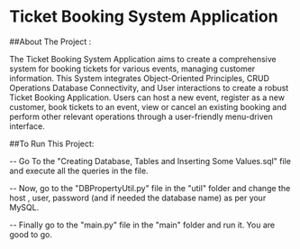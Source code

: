 #  Ticket Booking System Application     


##About The Project :     

The Ticket Booking System Application aims to create a comprehensive system for booking tickets for various events, managing customer information. This System integrates Object-Oriented Principles, CRUD Operations Database Connectivity, and User interactions to create a robust Ticket Booking Application. Users can host a new event, register as a new customer, book tickets to an event, view or cancel an existing booking and perform other relevant operations through a user-friendly menu-driven interface.   

       

##To Run This Project:     

-- Go To the "Creating Database, Tables and Inserting Some Values.sql" file and execute all the queries in the file.     

-- Now, go to the "DBPropertyUtil.py" file in the "util" folder and change the host , user, password (and if needed the database name) as per your MySQL.     

-- Finally go to the "main.py" file in the "main" folder and run it. You are good to go.      
